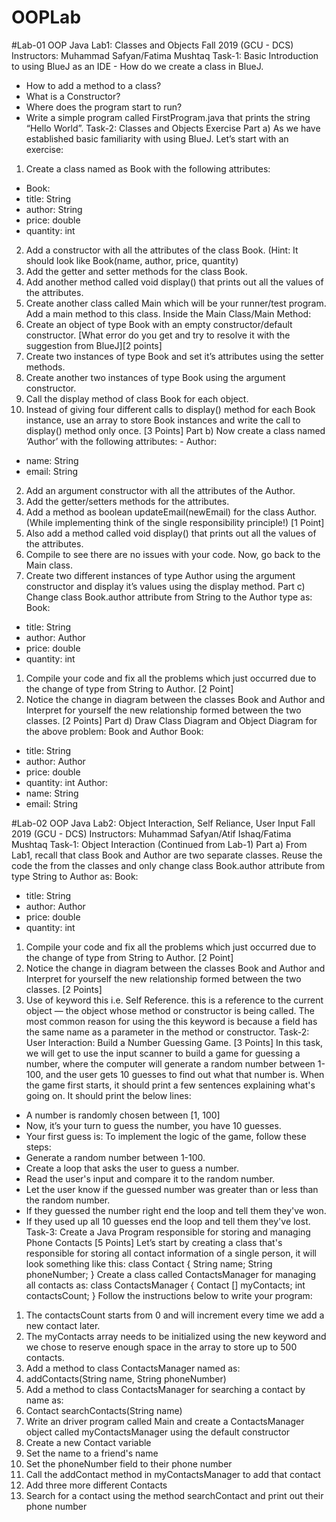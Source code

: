 # OOPLab

#Lab-01
OOP Java Lab1: Classes and Objects
Fall 2019 (GCU - DCS)
Instructors: Muhammad Safyan/Fatima Mushtaq
Task-1: Basic Introduction to using BlueJ as an IDE - How do we create a class in BlueJ.

- How to add a method to a class?
- What is a Constructor?
- Where does the program start to run?
- Write a simple program called FirstProgram.java that prints the string “Hello World”.
  Task-2: Classes and Objects Exercise
  Part a) As we have established basic familiarity with using BlueJ. Let’s start with an
  exercise:

1. Create a class named as Book with the following attributes:

- Book:
- title: String
- author: String
- price: double
- quantity: int

2. Add a constructor with all the attributes of the class Book. (Hint: It should look like
   Book(name, author, price, quantity)
3. Add the getter and setter methods for the class Book.
4. Add another method called void display() that prints out all the values of the
   attributes.
5. Create another class called Main which will be your runner/test program. Add a main
   method to this class.
   Inside the Main Class/Main Method:
6. Create an object of type Book with an empty constructor/default constructor. [What
   error do you get and try to resolve it with the suggestion from BlueJ][2 points]
7. Create two instances of type Book and set it’s attributes using the setter methods.
8. Create another two instances of type Book using the argument constructor.
9. Call the display method of class Book for each object.
10. Instead of giving four different calls to display() method for each Book instance, use
    an array to store Book instances and write the call to display() method only once. [3
    Points]
    Part b) Now create a class named ‘Author’ with the following attributes: - Author:

- name: String
- email: String

2. Add an argument constructor with all the attributes of the Author.
3. Add the getter/setters methods for the attributes.
4. Add a method as boolean updateEmail(newEmail) for the class Author.
   (While implementing think of the single responsibility principle!) [1 Point]
5. Also add a method called void display() that prints out all the values of the attributes.
6. Compile to see there are no issues with your code.
   Now, go back to the Main class.
7. Create two different instances of type Author using the argument constructor and
   display it’s values using the display method.
   Part c) Change class Book.author attribute from String to the Author type as:
   Book:

- title: String
- author: Author
- price: double
- quantity: int

1. Compile your code and fix all the problems which just occurred due to the change of
   type from String to Author. [2 Point]
2. Notice the change in diagram between the classes Book and Author and Interpret for
   yourself the new relationship formed between the two classes. [2 Points]
   Part d) Draw Class Diagram and Object Diagram for the above problem: Book
   and Author
   Book:

- title: String
- author: Author
- price: double
- quantity: int
  Author:
- name: String
- email: String

#Lab-02
OOP Java Lab2: Object Interaction, Self Reliance, User Input
Fall 2019 (GCU - DCS)
Instructors: Muhammad Safyan/Atif Ishaq/Fatima Mushtaq
Task-1: Object Interaction (Continued from Lab-1)
Part a) From Lab1, recall that class Book and Author are two separate classes. Reuse the code the from the classes and only change class Book.author attribute from
type String to Author as:
Book:

- title: String
- author: Author
- price: double
- quantity: int

1. Compile your code and fix all the problems which just occurred due to the change of
   type from String to Author. [2 Point]
2. Notice the change in diagram between the classes Book and Author and Interpret for
   yourself the new relationship formed between the two classes. [2 Points]
3. Use of keyword this i.e. Self Reference. this is a reference to the current object — the
   object whose method or constructor is being called. The most common reason for using
   the this keyword is because a field has the same name as a parameter in the method or
   constructor.
   Task-2: User Interaction: Build a Number Guessing Game. [3 Points]
   In this task, we will get to use the input scanner to build a game for guessing a
   number, where the computer will generate a random number between 1-100, and the
   user gets 10 guesses to find out what that number is. When the game first starts, it
   should print a few sentences explaining what's going on. It should print the below lines:

- A number is randomly chosen between [1, 100]
- Now, it’s your turn to guess the number, you have 10 guesses.
- Your first guess is:
  To implement the logic of the game, follow these steps:
- Generate a random number between 1-100.
- Create a loop that asks the user to guess a number.
- Read the user's input and compare it to the random number.
- Let the user know if the guessed number was greater than or less than the
  random number.
- If they guessed the number right end the loop and tell them they've won.
- If they used up all 10 guesses end the loop and tell them they've lost.
  Task-3: Create a Java Program responsible for storing and managing Phone
  Contacts [5 Points]
  Let’s start by creating a class that's responsible for storing all contact information of a single
  person, it will look something like this:
  class Contact {
  String name;
  String phoneNumber;
  }
  Create a class called ContactsManager for managing all contacts as:
  class ContactsManager {
  Contact [] myContacts;
  int contactsCount;
  }
  Follow the instructions below to write your program:

1. The contactsCount starts from 0 and will increment every time we add a new contact later.
2. The myContacts array needs to be initialized using the new keyword and we chose to
   reserve enough space in the array to store up to 500 contacts.
3. Add a method to class ContactsManager named as:
4. addContacts(String name, String phoneNumber)
5. Add a method to class ContactsManager for searching a contact by name as:
6. Contact searchContacts(String name)
7. Write an driver program called Main and create a ContactsManager object called
   myContactsManager using the default constructor
8. Create a new Contact variable
9. Set the name to a friend's name
10. Set the phoneNumber field to their phone number
11. Call the addContact method in myContactsManager to add that contact
12. Add three more different Contacts
13. Search for a contact using the method searchContact and print out their phone number
